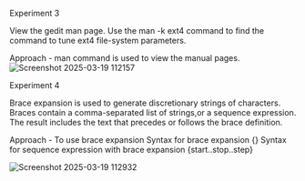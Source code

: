 Experiment 3

View the gedit man page. Use the man -k ext4 command to find the command to tune ext4 file-system parameters.

Approach - man command is used to view the manual pages.
![Screenshot 2025-03-19 112157](https://github.com/user-attachments/assets/c383487d-6f14-4a94-ab06-0dd6c49253db)


Experiment 4

Brace expansion is used to generate discretionary strings of characters. Braces contain a comma-separated list of strings,or a sequence expression. The result includes the text that precedes or follows the brace definition.

Approach - To use brace expansion Syntax for brace expansion {} Syntax for sequence expression with brace expansion {start..stop..step}

![Screenshot 2025-03-19 112932](https://github.com/user-attachments/assets/9d0fd970-477a-4b26-b415-6abf559ced9d)
